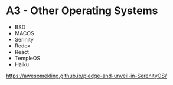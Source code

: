 # A3 - Other Operating Systems

* BSD
* MACOS
* Serinity
* Redox
* React
* TempleOS
* Haiku



https://awesomekling.github.io/pledge-and-unveil-in-SerenityOS/

